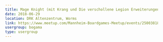 ```yaml
---
title: Mage Knight (mit Krang und Die verschollene Legion Erweiterungen)
date: 2018-06-29
location: DRK Altenzentrum, Worms
link: https://www.meetup.com/Mannheim-Boardgames-Meetup/events/250038181/
usergroup: bogama
type: usergroup
---
```

